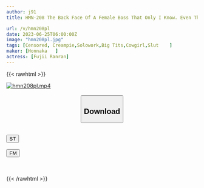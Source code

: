 ```yaml
---
author: j91
title: HMN-208 The Back Face Of A Female Boss That Only I Know. Even Though I'm The President's Mistress, I Dated After Leaving The Office With Me As An M Man, And Even Though I Knew The Fun Of Impatience, I Got A Great Blowjob And A Woman On Top Posture. Kyou-san Mitsumi Kyou

url: /v/hmn208pl
date: 2023-06-25T06:00:00Z
image: "hmn208pl.jpg"
tags: [Censored, Creampie,Solowork,Big Tits,Cowgirl,Slut	]
maker: [Honnaka   ]
actress: [Fujii Ranran]
---
```



{{< rawhtml >}}

<div class="video" data-videoid="9lxAJMoYOaharxP">
    <a href="javascript:;">
        <img src="/v/hmn208pl/hmn208pl.jpg" width="WIDTH" height="HEIGHT" alt="hmn208pl.mp4" loading="lazy">
    </a>
</div>

<script type="text/javascript" src="https://j91.asia/asset/on-demand-st.js"></script>

<br>
  <link rel="stylesheet" href="https://j91.asia/asset/bs5.css">
  
  <center>
  <button class="btn btn-primary" type="button" data-bs-toggle="collapse" data-bs-target=".multi-collapse" aria-expanded="false" aria-controls="multiCollapseExample1 multiCollapseExample2"><h2>Download</h2></button></center>
</p>
<div class="row">
  <div class="col">
    <div class="collapse multi-collapse" id="multiCollapseExample1">
      <div class="card card-body">
	      	      <br>
<div class="buttons">  
<a href="https://streamtape.to/v/9lxAJMoYOaharxP" target="_blank"><button class="btn-hover color-3"><i class="fa fa-download"></i> ST</button></a></div>
    </div>
  </div>
</div>
  <div class="col">
    <div class="collapse multi-collapse" id="multiCollapseExample2">
      <div class="card card-body">
	      <br>
<div class="buttons">
    <a href="https://filemoon.sx/d/jqerdzfpmmb6" target="_blank"><button class="btn-hover color-8"><i class="fa fa-download"></i> FM</button></a></div>
<br><br>
      </div>
    </div>
  </div>
</div>

{{< /rawhtml >}}